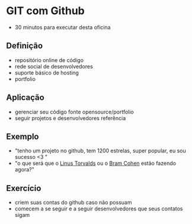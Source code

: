 # GIT com Github

- 30 minutos para executar desta oficina

## Definição

- repositório online de código
- rede social de desenvolvedores
- suporte básico de hosting
- portfolio

## Aplicação

- gerenciar seu código fonte opensource/portfolio
- seguir projetos e desenvolvedores referência

## Exemplo

- "tenho um projeto no github, tem 1200 estrelas, super popular, eu sou sucesso <3 "
- "o que será que o [Linus Torvalds](https://github.com/torvalds) ou o [Bram Cohen](https://github.com/bramcohen) estão fazendo agora?"

## Exercício

- criem suas contas do github caso não possuam
- comecem a se seguir e a seguir desenvolvedores que seus contatos sigam
